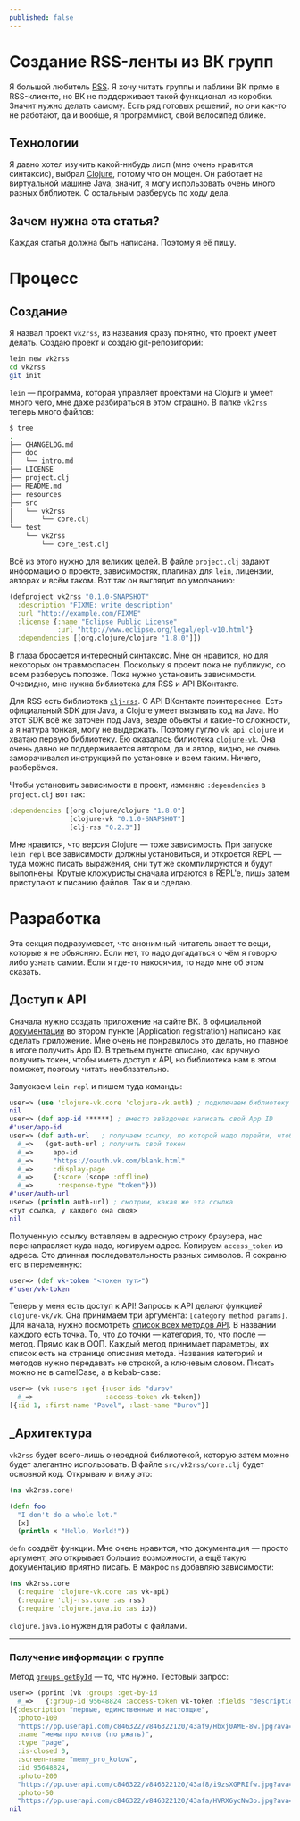 ```yaml
---
published: false
---
```

# Создание RSS-ленты из ВК групп
Я большой любитель [RSS](https://ru.wikipedia.org/wiki/RSS). Я хочу читать 
группы и паблики ВК прямо в RSS-клиенте, но ВК не поддерживает такой функционал
из коробки. Значит нужно делать самому. Есть ряд готовых решений, но они как-то
не работают, да и вообще, я программист, свой велосипед ближе.

## Технологии
Я давно хотел изучить какой-нибудь лисп (мне очень нравится синтаксис), выбрал
[Clojure](https://ru.wikipedia.org/wiki/Clojure), потому что он мощен. Он
работает на виртуальной машине Java, значит, я могу использовать очень много
разных библиотек. С остальным разберусь по ходу дела.

## Зачем нужна эта статья?
Каждая статья должна быть написана. Поэтому я её пишу.

# Процесс
## Создание
Я назвал проект `vk2rss`, из названия сразу понятно, что проект умеет делать.
Создаю проект и создаю git-репозиторий:

```bash
lein new vk2rss
cd vk2rss
git init
```

`lein` — программа, которая управляет проектами на Clojure и умеет много чего,
мне даже разбираться в этом страшно. В папке `vk2rss` теперь много файлов:

```bash
$ tree
.
├── CHANGELOG.md
├── doc
│   └── intro.md
├── LICENSE
├── project.clj
├── README.md
├── resources
├── src
│   └── vk2rss
│       └── core.clj
└── test
    └── vk2rss
        └── core_test.clj
```

Всё из этого нужно для великих целей. В файле `project.clj` задают информацию
о проекте, зависимостях, плагинах для `lein`, лицензии, авторах и всём таком.
Вот так он выглядит по умолчанию:

```clojure
(defproject vk2rss "0.1.0-SNAPSHOT"
  :description "FIXME: write description"
  :url "http://example.com/FIXME"
  :license {:name "Eclipse Public License"
            :url "http://www.eclipse.org/legal/epl-v10.html"}
  :dependencies [[org.clojure/clojure "1.8.0"]])
```

В глаза бросается интересный синтаксис. Мне он нравится, но для некоторых он
травмоопасен. Поскольку я проект пока не публикую, со всем разберусь попозже.
Пока нужно установить зависимости. Очевидно, мне нужна библиотека для RSS и 
API ВКонтакте.

Для RSS есть библиотека [`clj-rss`](https://github.com/yogthos/clj-rss). С API
ВКонтакте поинтереснее. Есть официальный SDK для Java, а Clojure умеет
вызывать код на Java. Но этот SDK всё же заточен под Java, везде обьекты и 
какие-то сложности, а я натура тонкая, могу не выдержать. Поэтому гуглю `vk api
clojure` и хватаю первую библиотеку. Ею оказалась билиотека [`clojure-vk`](
https://github.com/acedened/clojure-vk). Она очень давно не поддерживается
автором, да и автор, видно, не очень заморачивался инструкцией по установке и
всем таким. Ничего, разберёмся.

Чтобы установить зависимости в проект, изменяю `:dependencies` в `project.clj`
вот так:

```clojure
:dependencies [[org.clojure/clojure "1.8.0"]
               [clojure-vk "0.1.0-SNAPSHOT"]
               [clj-rss "0.2.3"]]
```

Мне нравится, что версия Clojure — тоже зависимость. При запуске `lein repl` 
все зависимости должны установиться, и откроется REPL — туда можно писать
выражения, они тут же скомпилируются и будут выполнены. Крутые кложуристы
сначала играются в REPL'e, лишь затем приступают к писанию файлов. Так я и
сделаю.

# Разработка
Эта секция подразумевает, что анонимный читатель знает те вещи, которые я не
обьясняю. Если нет, то надо догадаться о чём я говорю либо узнать самим. Если я
где-то накосячил, то надо мне об этом сказать.

## Доступ к API
Сначала нужно создать приложение на сайте ВК. В официальной [документации](
https://vk.com/dev/first_guide) во втором пункте (Application registration)
написано как сделать приложение. Мне очень не понравилось это делать, но
главное в итоге получить App ID. В третьем пункте описано, как вручную получить
токен, чтобы иметь доступ к API, но библиотека нам в этом поможет, поэтому
читать необязательно.

Запускаем `lein repl` и пишем туда команды:

```clojure
user=> (use 'clojure-vk.core 'clojure-vk.auth) ; подключаем библиотеку
nil
user=> (def app-id ******) ; вместо звёздочек написать свой App ID
#'user/app-id
user=> (def auth-url   ; получаем ссылку, по которой надо перейти, чтобы
  #_=>   (get-auth-url ; получить свой токен
  #_=>     app-id
  #_=>     "https://oauth.vk.com/blank.html"
  #_=>     :display-page
  #_=>     {:score (scope :offline)
  #_=>      :response-type "token"}))
#'user/auth-url
user=> (println auth-url) ; смотрим, какая же эта ссылка
<тут ссылка, у каждого она своя>
nil
```

Полученную ссылку вставляем в адресную строку браузера, нас перенаправляет куда
надо, копируем адрес. Копируем `access_token` из адреса. Это длинная 
последовательность разных символов. Я сохраню его в переменную:

```clojure
user=> (def vk-token "<токен тут>")
#'user/vk-token
```

Теперь у меня есть доступ к API! Запросы к API делают функцией `clojure-vk/vk`.
Она принимаем три аргумента: `[category method params]`. Для начала, нужно
посмотреть [список всех методов API](https://vk.com/dev/methods). В названии
каждого есть точка. То, что до точки — категория, то, что после — метод. Прямо
как в ООП. Каждый метод принимает параметры, их список есть на странице
описания метода. Названия категорий и методов нужно передавать не строкой, а 
ключевым словом. Писать можно не в camelCase, а в kebab-case:

```clojure
user=> (vk :users :get {:user-ids "durov"
  #_=>                  :access-token vk-token})
[{:id 1, :first-name "Pavel", :last-name "Durov"}]
```

## _Архитектура
`vk2rss` будет всего-лишь очередной библиотекой, которую затем можно будет
элегантно использовать. В файле `src/vk2rss/core.clj` будет основной код.
Открываю и вижу это:

```clojure
(ns vk2rss.core)

(defn foo
  "I don't do a whole lot."
  [x]
  (println x "Hello, World!"))
```

`defn` создаёт функции. Мне очень нравится, что документация — просто аргумент,
это открывает большие возможности, а ещё такую документацию приятно писать.
В макрос `ns` добавляю зависимости:

```clojure
(ns vk2rss.core
  (:require 'clojure-vk.core :as vk-api)
  (:require 'clj-rss.core :as rss)
  (:require 'clojure.java.io :as io))
```

`clojure.java.io` нужен для работы с файлами.

---

### Получение информации о группе
Метод [`groups.getById`](https://vk.com/dev/groups.getById) — то, что нужно.
Тестовый запрос:

```clojure
user=> (pprint (vk :groups :get-by-id 
  #_=>   {:group-id 95648824 :access-token vk-token :fields "description"}))
[{:description "первые, единственные и настоящие",
  :photo-100
  "https://pp.userapi.com/c846322/v846322120/43af9/Hbxj0AME-8w.jpg?ava=1",
  :name "мемы про котов (по ржать)",
  :type "page",
  :is-closed 0,
  :screen-name "memy_pro_kotow",
  :id 95648824,
  :photo-200
  "https://pp.userapi.com/c846322/v846322120/43af8/i9zsXGPRIfw.jpg?ava=1",
  :photo-50
  "https://pp.userapi.com/c846322/v846322120/43afa/HVRX6ycNw3o.jpg?ava=1"}]
nil
```
